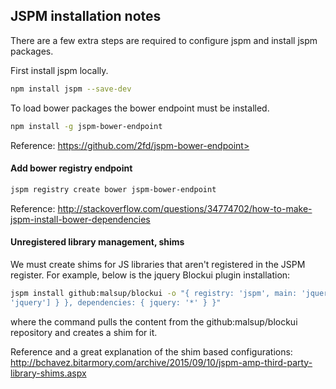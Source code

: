 ﻿JSPM installation notes
-----------------------

There are a few extra steps are required to configure jspm and  install jspm packages.

First install jspm locally.
```bash
npm install jspm --save-dev
```

To load bower packages the bower endpoint must be installed.

```bash
npm install -g jspm-bower-endpoint
```

Reference:
https://github.com/2fd/jspm-bower-endpoint> 


#### Add bower registry endpoint

```bash
jspm registry create bower jspm-bower-endpoint
```

Reference:
http://stackoverflow.com/questions/34774702/how-to-make-jspm-install-bower-dependencies


#### Unregistered library management, shims

We must create shims for JS libraries that aren't registered in the JSPM register.
For example, below is the jquery Blockui plugin installation:

```bash
jspm install github:malsup/blockui -o "{ registry: 'jspm', main: 'jquery.blockUI', shim: { 'jquery.blockUI': { deps: [
'jquery'] } }, dependencies: { jquery: '*' } }"
```

where the command pulls the content from the github:malsup/blockui repository and creates a shim for it.

Reference and a great explanation of the shim based configurations:
http://bchavez.bitarmory.com/archive/2015/09/10/jspm-amp-third-party-library-shims.aspx

